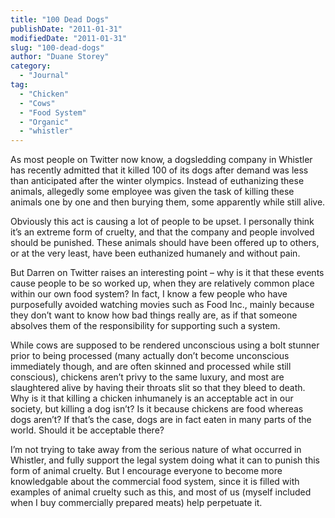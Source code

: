 ```yaml
---
title: "100 Dead Dogs"
publishDate: "2011-01-31"
modifiedDate: "2011-01-31"
slug: "100-dead-dogs"
author: "Duane Storey"
category:
  - "Journal"
tag:
  - "Chicken"
  - "Cows"
  - "Food System"
  - "Organic"
  - "whistler"
---
```


As most people on Twitter now know, a dogsledding company in Whistler has recently admitted that it killed 100 of its dogs after demand was less than anticipated after the winter olympics. Instead of euthanizing these animals, allegedly some employee was given the task of killing these animals one by one and then burying them, some apparently while still alive.

Obviously this act is causing a lot of people to be upset. I personally think it’s an extreme form of cruelty, and that the company and people involved should be punished. These animals should have been offered up to others, or at the very least, have been euthanized humanely and without pain.

But Darren on Twitter raises an interesting point – why is it that these events cause people to be so worked up, when they are relatively common place within our own food system? In fact, I know a few people who have purposefully avoided watching movies such as Food Inc., mainly because they don’t want to know how bad things really are, as if that someone absolves them of the responsibility for supporting such a system.

While cows are supposed to be rendered unconscious using a bolt stunner prior to being processed (many actually don’t become unconscious immediately though, and are often skinned and processed while still conscious), chickens aren’t privy to the same luxury, and most are slaughtered alive by having their throats slit so that they bleed to death. Why is it that killing a chicken inhumanely is an acceptable act in our society, but killing a dog isn’t? Is it because chickens are food whereas dogs aren’t? If that’s the case, dogs are in fact eaten in many parts of the world. Should it be acceptable there?

I’m not trying to take away from the serious nature of what occurred in Whistler, and fully support the legal system doing what it can to punish this form of animal cruelty. But I encourage everyone to become more knowledgable about the commercial food system, since it is filled with examples of animal cruelty such as this, and most of us (myself included when I buy commercially prepared meats) help perpetuate it.